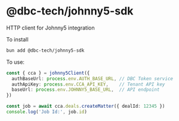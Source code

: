# @dbc-tech/johnny5-sdk

HTTP client for Johnny5 integration

To install

```bash
bun add @dbc-tech/johnny5-sdk
```

To use:

```ts
const { cca } = johnny5Client({
  authBaseUrl: process.env.AUTH_BASE_URL, // DBC Token service
  authApiKey: process.env.CCA_API_KEY,    // Tenant API key
  baseUrl: process.env.JOHNNY5_BASE_URL,  // API endpoint
})

const job = await cca.deals.createMatter({ dealId: 12345 })
console.log('Job Id:', job.id)
```
